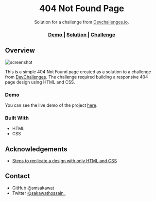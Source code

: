 <h1 align="center">404 Not Found Page</h1>

<div align="center">
   Solution for a challenge from <a href="http://devchallenges.io" target="_blank">Devchallenges.io</a>.
</div>

<div align="center">
  <h3>
    <a href="https://404-dc.netlify.app/">
      Demo
    </a>
    <span> | </span>
    <a href="https://github.com/smsakawat/designs/tree/main/404-not-found-dc">
      Solution
    </a>
    <span> | </span>
    <a href="https://devchallenges.io/challenges/wBunSb7FPrIepJZAg0sY">
      Challenge
    </a>
  </h3>
</div>

<!-- OVERVIEW -->

## Overview

![screenshot](https://user-images.githubusercontent.com/16707738/92399059-5716eb00-f132-11ea-8b14-bcacdc8ec97b.png)

This is a simple 404 Not Found page created as a solution to a challenge from [DevChallenges](https://devchallenges.io/challenges). The challenge required building a responsive 404 page design using HTML and CSS.

### Demo

You can see the live demo of the project [here](https://404-dc.netlify.app/).

### Built With

- HTML
- CSS

## Acknowledgements

- [Steps to replicate a design with only HTML and CSS](https://devchallenges-blogs.web.app/how-to-replicate-design/)

## Contact

- GitHub [@smsakawat](https://github.com/smsakawat)
- Twitter [@sakawathossain\_](https://twitter.com/sakawathossain_)
